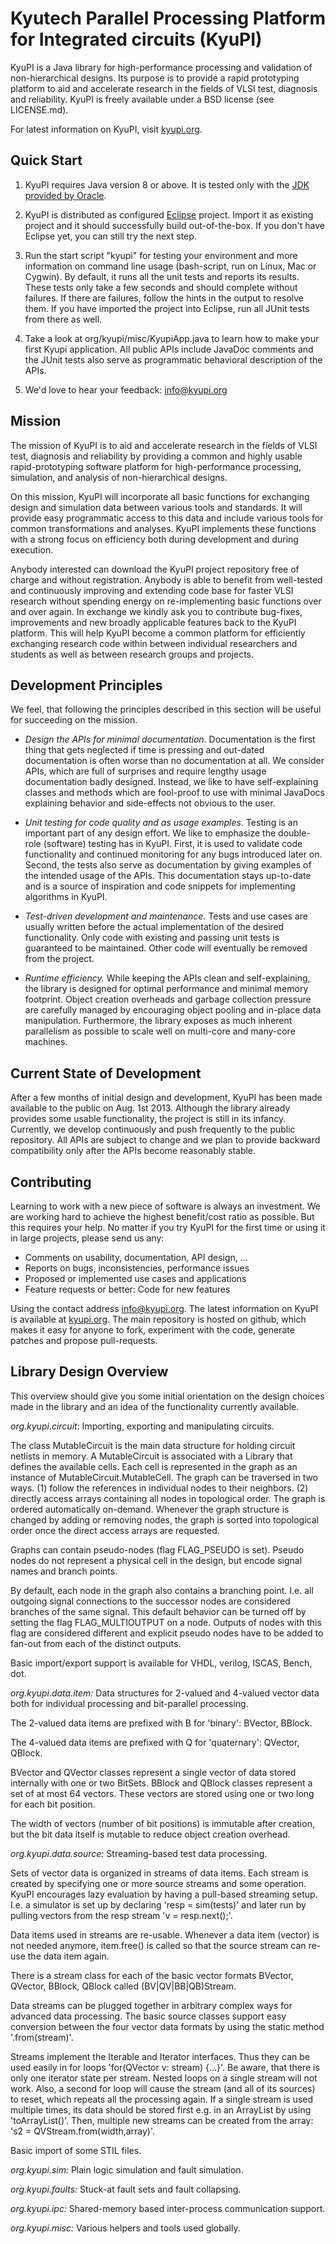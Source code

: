 Kyutech Parallel Processing Platform for Integrated circuits (KyuPI)
====================================================================

KyuPI is a Java library for high-performance processing and validation of
non-hierarchical designs. Its purpose is to provide a rapid prototyping
platform to aid and accelerate research in the fields of VLSI test, diagnosis
and reliability. KyuPI is freely available under a BSD license (see
LICENSE.md).

For latest information on KyuPI, visit [kyupi.org](http://kyupi.org).


Quick Start
-----------

1. KyuPI requires Java version 8 or above. It is tested only with the
   [JDK provided by Oracle](http://www.oracle.com/technetwork/java/javase/downloads/index.html).

2. KyuPI is distributed as configured [Eclipse](http://www.eclipse.org)
   project. Import it as existing project and it should successfully build
   out-of-the-box. If you don't have Eclipse yet, you can still try the next
   step.

3. Run the start script "kyupi" for testing your environment and more
   information on command line usage (bash-script, run on Linux, Mac or Cygwin).
   By default, it runs all the unit tests and reports its results. These tests 
   only take a few seconds and should complete without failures. If there are 
   failures, follow the hints in the output to resolve them. If you have 
   imported the project into Eclipse, run all JUnit tests from there as well.

4. Take a look at org/kyupi/misc/KyupiApp.java to learn how to make your first
   Kyupi application. All public APIs include JavaDoc comments and the JUnit tests
   also serve as programmatic behavioral description of the APIs.

5. We'd love to hear your feedback: info@kyupi.org


Mission
-------

The mission of KyuPI is to aid and accelerate research in the fields of VLSI
test, diagnosis and reliability by providing a common and highly usable
rapid-prototyping software platform for high-performance processing,
simulation, and analysis of non-hierarchical designs.

On this mission, KyuPI will incorporate all basic functions for exchanging
design and simulation data between various tools and standards. It will provide
easy programmatic access to this data and include various tools for common
transformations and analyses. KyuPI implements these functions with a strong
focus on efficiency both during development and during execution.

Anybody interested can download the KyuPI project repository free of charge and
without registration. Anybody is able to benefit from well-tested and
continuously improving and extending code base for faster VLSI research without
spending energy on re-implementing basic functions over and over again. In
exchange we kindly ask you to contribute bug-fixes, improvements and new
broadly applicable features back to the KyuPI platform. This will help KyuPI
become a common platform for efficiently exchanging research code within
between individual researchers and students as well as between research groups
and projects. 


Development Principles
----------------------

We feel, that following the principles described in this section will be useful
for succeeding on the mission.

* *Design the APIs for minimal documentation.* Documentation is the first thing
  that gets neglected if time is pressing and out-dated documentation is often
  worse than no documentation at all. We consider APIs, which are full of
  surprises and require lengthy usage documentation badly designed. Instead, we
  like to have self-explaining classes and methods which are fool-proof to use
  with minimal JavaDocs explaining behavior and side-effects not obvious to the
  user.

* *Unit testing for code quality and as usage examples.* Testing is an important
  part of any design effort. We like to emphasize the double-role (software)
  testing has in KyuPI. First, it is used to validate code functionality and
  continued monitoring for any bugs introduced later on. Second, the tests also
  serve as documentation by giving examples of the intended usage of the APIs.
  This documentation stays up-to-date and is a source of inspiration and code
  snippets for implementing algorithms in KyuPI.

* *Test-driven development and maintenance.* Tests and use cases are usually
  written before the actual implementation of the desired functionality. Only
  code with existing and passing unit tests is guaranteed to be maintained.
  Other code will eventually be removed from the project.

* *Runtime efficiency.* While keeping the APIs clean and self-explaining, the
  library is designed for optimal performance and minimal memory footprint.
  Object creation overheads and garbage collection pressure are carefully
  managed by encouraging object pooling and in-place data manipulation.
  Furthermore, the library exposes as much inherent parallelism as possible to
  scale well on multi-core and many-core machines.


Current State of Development
----------------------------

After a few months of initial design and development, KyuPI has been made
available to the public on Aug. 1st 2013. Although the library already provides
some usable functionality, the project is still in its infancy. Currently, we
develop continuously and push frequently to the public repository. All APIs are
subject to change and we plan to provide backward compatibility only after the
APIs become reasonably stable.


Contributing
------------

Learning to work with a new piece of software is always an investment. We are
working hard to achieve the highest benefit/cost ratio as possible. But this
requires your help. No matter if you try KyuPI for the first time or using it
in large projects, please send us any:

* Comments on usability, documentation, API design, ...
* Reports on bugs, inconsistencies, performance issues
* Proposed or implemented use cases and applications
* Feature requests or better: Code for new features

Using the contact address info@kyupi.org. The latest information on KyuPI is
available at [kyupi.org](http://kyupi.org). The main repository is hosted on
github, which makes it easy for anyone to fork, experiment with the code,
generate patches and propose pull-requests. 


Library Design Overview
-----------------------

This overview should give you some initial orientation on the design choices made
in the library and an idea of the functionality currently available.

*org.kyupi.circuit:* Importing, exporting and manipulating circuits.

The class MutableCircuit is the main data structure for holding circuit netlists in memory.
A MutableCircuit is associated with a Library that defines the available cells.
Each cell is represented in the graph as an instance of MutableCircuit.MutableCell.
The graph can be traversed in two ways. (1) follow the references in individual
nodes to their neighbors. (2) directly access arrays containing all nodes in
topological order. The graph is ordered automatically on-demand. Whenever the graph
structure is changed by adding or removing nodes, the graph is sorted into
topological order once the direct access arrays are requested.

Graphs can contain pseudo-nodes (flag FLAG_PSEUDO is set). Pseudo nodes do not
represent a physical cell in the design, but encode signal names and branch points.

By default, each node in the graph also contains a branching point. I.e. all
outgoing signal connections to the successor nodes are considered branches of the
same signal. This default behavior can be turned off by setting the flag
FLAG_MULTIOUTPUT on a node. Outputs of nodes with this flag are considered different
and explicit pseudo nodes have to be added to fan-out from each of the distinct
outputs.

Basic import/export support is available for VHDL, verilog, ISCAS, Bench, dot.

*org.kyupi.data.item:* Data structures for 2-valued and 4-valued vector data both
for individual processing and bit-parallel processing.

The 2-valued data items are prefixed with B for 'binary': BVector, BBlock.

The 4-valued data items are prefixed with Q for 'quaternary': QVector, QBlock.

BVector and QVector classes represent a single vector of data stored internally
with one or two BitSets.
BBlock and QBlock classes represent a set of at most 64 vectors. These vectors
are stored using one or two long for each bit position.

The width of vectors (number of bit positions) is immutable after creation, but
the bit data itself is mutable to reduce object creation overhead. 


*org.kyupi.data.source:* Streaming-based test data processing.

Sets of vector data is organized in streams of data items. Each stream is created
by specifying one or more source streams and some operation. KyuPI encourages
lazy evaluation by having a pull-based streaming setup. I.e. a simulator is set up
by declaring 'resp = sim(tests)' and later run by pulling vectors from the resp
stream 'v = resp.next();'.

Data items used in streams are re-usable. Whenever a data item (vector) is not needed
anymore, item.free() is called so that the source stream can re-use the data item
again.

There is a stream class for each of the basic vector formats BVector, QVector,
BBlock, QBlock called (BV|QV|BB|QB)Stream.

Data streams can be plugged together in arbitrary complex ways for advanced data
processing. The basic source classes support easy conversion between the four
vector data formats by using the static method '.from(stream)'.

Streams implement the Iterable and Iterator interfaces. Thus they can be used
easily in for loops 'for(QVector v: stream) {...}'. Be aware, that there is only one
iterator state per stream. Nested loops on a single stream will not work. Also,
a second for loop will cause the stream (and all of its sources) to reset, which
repeats all the processing again. If a single stream is used multiple times, its data
should be stored first e.g. in an ArrayList by using 'toArrayList()'. Then, multiple
new streams can be created from the array: 's2 = QVStream.from(width,array)'.

Basic import of some STIL files.

*org.kyupi.sim:* Plain logic simulation and fault simulation.

*org.kyupi.faults:* Stuck-at fault sets and fault collapsing.

*org.kyupi.ipc:* Shared-memory based inter-process communication support.

*org.kyupi.misc:* Various helpers and tools used globally.

